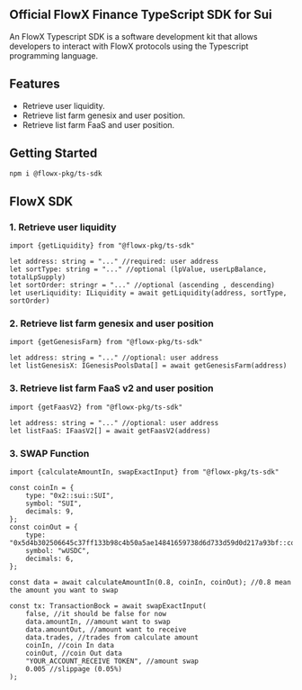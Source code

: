 ## Official FlowX Finance TypeScript SDK for Sui
An FlowX Typescript SDK is a software development kit that allows developers to interact with FlowX protocols using the Typescript programming language. 

## Features

- Retrieve user liquidity.
- Retrieve list farm genesix and user position.
- Retrieve list farm FaaS and user position.

## Getting Started

```
npm i @flowx-pkg/ts-sdk
```

## FlowX SDK
### 1. Retrieve user liquidity
```
import {getLiquidity} from "@flowx-pkg/ts-sdk"

let address: string = "..." //required: user address
let sortType: string = "..." //optional (lpValue, userLpBalance, totalLpSupply)
let sortOrder: stringr = "..." //optional (ascending , descending)
let userLiquidity: ILiquidity = await getLiquidity(address, sortType, sortOrder)
```
### 2. Retrieve list farm genesix and user position
```
import {getGenesisFarm} from "@flowx-pkg/ts-sdk"

let address: string = "..." //optional: user address
let listGenesisX: IGenesisPoolsData[] = await getGenesisFarm(address)
```
### 3. Retrieve list farm FaaS v2 and user position

```
import {getFaasV2} from "@flowx-pkg/ts-sdk"

let address: string = "..." //optional: user address
let listFaaS: IFaasV2[] = await getFaasV2(address)
```

### 3. SWAP Function

```
import {calculateAmountIn, swapExactInput} from "@flowx-pkg/ts-sdk"

const coinIn = {
	type: "0x2::sui::SUI",
	symbol: "SUI",
	decimals: 9,
};
const coinOut = {
	type: "0x5d4b302506645c37ff133b98c4b50a5ae14841659738d6d733d59d0d217a93bf::coin::COIN",
	symbol: "wUSDC",
	decimals: 6,
};

const data = await calculateAmountIn(0.8, coinIn, coinOut); //0.8 mean the amount you want to swap

const tx: TransactionBock = await swapExactInput(
	false, //it should be false for now
	data.amountIn, //amount want to swap
	data.amountOut, //amount want to receive
	data.trades, //trades from calculate amount
	coinIn, //coin In data
	coinOut, //coin Out data
	"YOUR_ACCOUNT_RECEIVE TOKEN", //amount swap
	0.005 //slippage (0.05%)
);
```

